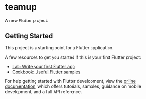 # teamup

A new Flutter project.

## Getting Started




This project is a starting point for a Flutter application.

A few resources to get you started if this is your first Flutter project:

- [Lab: Write your first Flutter app](https://docs.flutter.dev/get-started/codelab)
- [Cookbook: Useful Flutter samples](https://docs.flutter.dev/cookbook)

For help getting started with Flutter development, view the
[online documentation](https://docs.flutter.dev/), which offers tutorials,
samples, guidance on mobile development, and a full API reference.

<!---
Steps to Compile and Run the app 

1) Install Flutter: Before you can compile and run a Flutter app, you will need to have the Flutter SDK
installed on your computer. You can download the Flutter SDK from the official Flutter website. i.e
https://docs.flutter.dev/get-started/install
2) Install dependencies: Once you have installed the Flutter SDK, you will need to install the necessary 
dependencies. You can do this by running the following command in your terminal: flutter doctor. 
This will check your system for any missing dependencies and guide you through the installation process.
3) Set up an editor: You can use flutter recommended Editors i.e either Android 
Studio or Visual Studio Code. You will need to install the Flutter and Dart plugins for your chosen editor.
4) Import the flutter project by extracting the project files.
5) Run the app: To run the app, connect an Android or iOS device to your computer and run the following 
6) command in your terminal: flutter run. This will compile and run the app on your connected device.

Alternatively, you can also run the app on an emulator or simulator by using the following command: flutter emulators --launch <emulator_id> 
(replace <emulator_id> with the ID of the emulator you want to use) followed by flutter run. 
This will launch the specified emulator and run the app on it.
-->